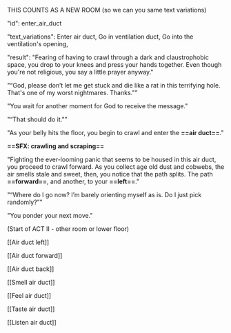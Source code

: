 THIS COUNTS AS A NEW ROOM (so we can you same text variations)

"id": enter_air_duct

"text_variations":
Enter air duct, Go in ventilation duct, Go into the ventilation's opening, 

"result":
"Fearing of having to crawl through a dark and claustrophobic space, you drop to your knees and press your hands together. Even though you're not religious, you say a little prayer anyway."

"“God, please don’t let me get stuck and die like a rat in this terrifying hole. That's one of my worst nightmares. Thanks."”

"You wait for another moment for God to receive the message." 

"“That should do it."”

"As your belly hits the floor, you begin to crawl and enter the **==air duct==**." 

**==SFX: crawling and scraping==**

"Fighting the ever-looming panic that seems to be housed in this air duct, you proceed to crawl forward. As you collect age old dust and cobwebs, the air smells stale and sweet, then, you notice that the path splits. The path **==forward==**, and another, to your **==left==**." 

"“Where do I go now? I’m barely orienting myself as is. Do I just pick randomly?”" 

"You ponder your next move."

(Start of ACT II - other room or lower floor)

[[Air duct left]]

[[Air duct forward]]

[[Air duct back]]

[[Smell air duct]]

[[Feel air duct]]

[[Taste air duct]]

[[Listen air duct]]




